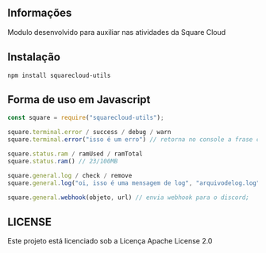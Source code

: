 ## Informações
Modulo desenvolvido para auxiliar nas atividades da Square Cloud

## Instalação
```
npm install squarecloud-utils
```

## Forma de uso em Javascript

```javascript
const square = require("squarecloud-utils");

square.terminal.error / success / debug / warn
square.terminal.error("isso é um erro") // retorna no console a frase colorida em vermelho.

square.status.ram / ramUsed / ramTotal
square.status.ram() // 23/100MB

square.general.log / check / remove
square.general.log("oi, isso é uma mensagem de log", "arquivodelog.log") // salva a mensagem "oi, isso é [...]" no arquivo arquivodelog.log

square.general.webhook(objeto, url) // envia webhook para o discord;
```

## LICENSE
Este projeto está licenciado sob a Licença Apache License 2.0